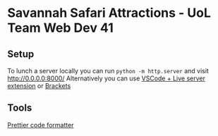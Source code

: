 # Savannah Safari Attractions - UoL Team Web Dev 41

## Setup

To lunch a server locally you can run `python -m http.server` and visit http://0.0.0.0:8000/
Alternatively you can use [VSCode + Live server extension](https://github.com/ritwickdey/vscode-live-server) or [Brackets](http://brackets.io/)

## Tools

[Prettier code formatter](https://prettier.io/)
